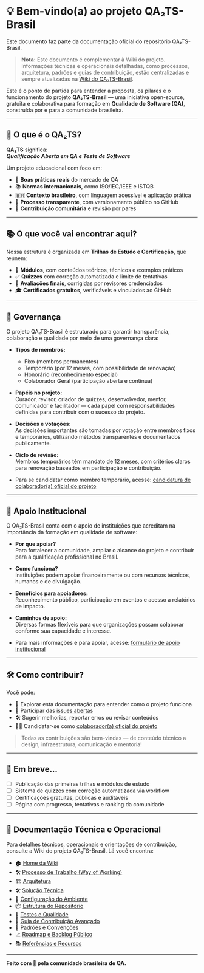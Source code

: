 # 💡 Bem-vindo(a) ao projeto **QA₂TS-Brasil**


Este documento faz parte da documentação oficial do repositório QA₂TS-Brasil.

> **Nota:** Este documento é complementar à Wiki do projeto. Informações técnicas e operacionais detalhadas, como processos, arquitetura, padrões e guias de contribuição, estão centralizadas e sempre atualizadas na [Wiki do QA₂TS-Brasil](https://github.com/qway-tech/qa2ts-brasil/wiki).

Este é o ponto de partida para entender a proposta, os pilares e o funcionamento do projeto **QA₂TS-Brasil** — uma iniciativa open-source, gratuita e colaborativa para formação em **Qualidade de Software (QA)**, construída por e para a comunidade brasileira.

---

## 🎯 O que é o QA₂TS?

**QA₂TS** significa:  
_**Qualificação Aberta em QA e Teste de Software**_

Um projeto educacional com foco em:

- 🧠 **Boas práticas reais** do mercado de QA  
- 📚 **Normas internacionais**, como ISO/IEC/IEEE e ISTQB  
- 🇧🇷 **Contexto brasileiro**, com linguagem acessível e aplicação prática  
- 🔎 **Processo transparente**, com versionamento público no GitHub  
- 🤝 **Contribuição comunitária** e revisão por pares  

---

## 📚 O que você vai encontrar aqui?

Nossa estrutura é organizada em **Trilhas de Estudo e Certificação**, que reúnem:

- 📘 **Módulos**, com conteúdos teóricos, técnicos e exemplos práticos  
- ✅ **Quizzes** com correção automatizada e limite de tentativas  
- 🧪 **Avaliações finais**, corrigidas por revisores credenciados  
- 🎓 **Certificados gratuitos**, verificáveis e vinculados ao GitHub  

---

## 🧭 Governança

O projeto QA₂TS-Brasil é estruturado para garantir transparência, colaboração e qualidade por meio de uma governança clara:

- **Tipos de membros:**  
  - Fixo (membros permanentes)  
  - Temporário (por 12 meses, com possibilidade de renovação)  
  - Honorário (reconhecimento especial)  
  - Colaborador Geral (participação aberta e contínua)  

- **Papéis no projeto:**  
  Curador, revisor, criador de quizzes, desenvolvedor, mentor, comunicador e facilitador — cada papel com responsabilidades definidas para contribuir com o sucesso do projeto.  

- **Decisões e votações:**  
  As decisões importantes são tomadas por votação entre membros fixos e temporários, utilizando métodos transparentes e documentados publicamente.  

- **Ciclo de revisão:**  
  Membros temporários têm mandato de 12 meses, com critérios claros para renovação baseados em participação e contribuição.  

- Para se candidatar como membro temporário, acesse: [candidatura de colaborador(a) oficial do projeto](https://github.com/qway-tech/qa2ts-brasil/issues/new?template=candidatura-colaborador.yml)  

---

## 🏢 Apoio Institucional

O QA₂TS-Brasil conta com o apoio de instituições que acreditam na importância da formação em qualidade de software:

- **Por que apoiar?**  
  Para fortalecer a comunidade, ampliar o alcance do projeto e contribuir para a qualificação profissional no Brasil.  

- **Como funciona?**  
  Instituições podem apoiar financeiramente ou com recursos técnicos, humanos e de divulgação.  

- **Benefícios para apoiadores:**  
  Reconhecimento público, participação em eventos e acesso a relatórios de impacto.  

- **Caminhos de apoio:**  
  Diversas formas flexíveis para que organizações possam colaborar conforme sua capacidade e interesse.  

- Para mais informações e para apoiar, acesse: [formulário de apoio institucional](https://github.com/qway-tech/qa2ts-brasil/wiki/Apoio-Institucional)  

---

## 🛠️ Como contribuir?

Você pode:

- 📖 Explorar esta documentação para entender como o projeto funciona  
- 🧵 Participar das [issues abertas](https://github.com/qway-tech/qa2ts-brasil/issues)  
- 🛠️ Sugerir melhorias, reportar erros ou revisar conteúdos  
- 🙋‍♀️ Candidatar-se como [colaborador(a) oficial do projeto](https://github.com/qway-tech/qa2ts-brasil/issues/new?template=candidatura-colaborador.yml)  

> Todas as contribuições são bem-vindas — de conteúdo técnico a design, infraestrutura, comunicação e mentoria!

---

## 🧪 Em breve...

- [ ] Publicação das primeiras trilhas e módulos de estudo  
- [ ] Sistema de quizzes com correção automatizada via workflow  
- [ ] Certificações gratuitas, públicas e auditáveis  
- [ ] Página com progresso, tentativas e ranking da comunidade  

---

## 📂 Documentação Técnica e Operacional

Para detalhes técnicos, operacionais e orientações de contribuição, consulte a Wiki do projeto QA₂TS-Brasil. Lá você encontra:

- 🏠 [Home da Wiki](https://github.com/qway-tech/qa2ts-brasil/wiki)
- 🛠 [Processo de Trabalho (Way of Working)](https://github.com/qway-tech/qa2ts-brasil/wiki/01-%E2%80%90-Processo-de-Trabalho)
- 🏗 [Arquitetura](https://github.com/qway-tech/qa2ts-brasil/wiki/02-%E2%80%90-Arquitetura)
- 🛠 [Solução Técnica](https://github.com/qway-tech/qa2ts-brasil/wiki/03-%E2%80%90-Solu%C3%A7%C3%A3o-T%C3%A9cnica)
- 🧰 [Configuração do Ambiente](https://github.com/qway-tech/qa2ts-brasil/wiki/04-%E2%80%90-Configura%C3%A7%C3%A3o-do-Ambiente)
- 📦 [Estrutura do Repositório](https://github.com/qway-tech/qa2ts-brasil/wiki/05-%E2%80%90-Estrutura-do-Reposit%C3%B3rio)
- 🧪 [Testes e Qualidade](https://github.com/qway-tech/qa2ts-brasil/wiki/06-%E2%80%90-Testes-e-Qualidade)
- 🚀 [Guia de Contribuição Avançado](https://github.com/qway-tech/qa2ts-brasil/wiki/07-%E2%80%90-Guia-de-Contribui%C3%A7%C3%A3o-Avan%C3%A7ado)
- 🧭 [Padrões e Convenções](https://github.com/qway-tech/qa2ts-brasil/wiki/08-%E2%80%90-Padr%C3%B5es-e-Conven%C3%A7%C3%B5es)
- 📈 [Roadmap e Backlog Público](https://github.com/qway-tech/qa2ts-brasil/wiki/09-%E2%80%90-Roadmap-e-Backlog-P%C3%BAblico)
- 📚 [Referências e Recursos](https://github.com/qway-tech/qa2ts-brasil/wiki/10-%E2%80%90-Refer%C3%AAncias-e-Recursos)

---

**Feito com 💛 pela comunidade brasileira de QA.**
